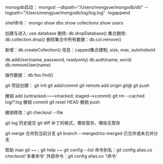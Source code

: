 monogdb启动：
mongod --dbpath="/Users/mengyue/mongodb/db" --logpath="/Users/mengyue/mongodb/log/log.log" -logappend

shell命令：
mongo
show dbs
show collections
show users

创建与进入:  use database
删除: db.dropDatabase()
集合删除: db.collection.drop()
删除集合中所有数据：db.col.remove()

新增：db.createCollection()
信息：capped集合建制, size, max, autoIndexId

db.addUser(name, password, readyonly)
db.auth(name, word)
db.removeUser(name)

操作数据：
db.foo.find()




git 项目创建：
git init
git add/commit
git remote add origin git@
git push

撤销 add (untracked--->tracked; staged-->commit)
git rm  --cached log/\*.log
撤销 commit
git reset HEAD
撤销 push

撤销修改：git checkout  --file


git log  历史提交
git diff  补丁的格式，哪些暂存，哪些无暂存

git merge 合并到当前分支
git branch --merged/no-merged  已合并或未合并分支


帮助 man git ~~  ;  git help ~~
git config --list
命令别名：git config alias.co checkout/'多重命令'
外部命令：git config alias.co '!命令'

